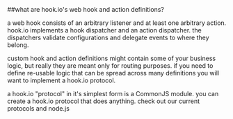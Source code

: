 <a name = "creating-custom-webhooks"/>
##what are hook.io's web hook and action definitions?

a web hook consists of an arbitrary listener and at least one arbitrary action. hook.io implements a hook dispatcher and an action dispatcher. the dispatchers validate configurations and delegate events to where they belong.

custom hook and action definitions might contain some of your business logic, but really they are meant only for routing purposes. if you need to define re-usable logic that can be spread across many definitions you will want to implement a hook.io protocol. 

a hook.io "protocol" in it's simplest form is a CommonJS module. you can create a hook.io protocol that does anything. check out our current protocols and node.js
